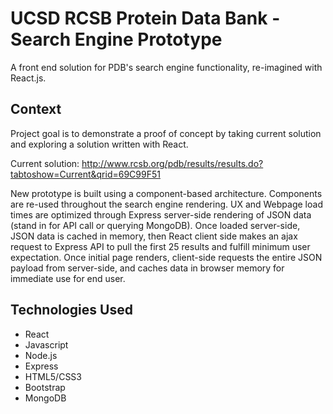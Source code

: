 # UCSD RCSB Protein Data Bank - Search Engine Prototype

A front end solution for PDB's search engine functionality, re-imagined with React.js.

## Context

Project goal is to demonstrate a proof of concept by taking current solution and exploring a solution written with React.

Current solution:
http://www.rcsb.org/pdb/results/results.do?tabtoshow=Current&qrid=69C99F51

New prototype is built using a component-based architecture. Components are re-used throughout the search engine rendering. UX and Webpage load times are optimized through Express server-side rendering of JSON data (stand in for API call or querying MongoDB). Once loaded server-side, JSON data is cached in memory, then React client side makes an ajax request to Express API to pull the first 25 results and fulfill minimum user expectation. Once initial page renders, client-side requests the entire JSON payload from server-side, and caches data in browser memory for immediate use for end user. 

## Technologies Used
* React
* Javascript
* Node.js
* Express
* HTML5/CSS3
* Bootstrap
* MongoDB
